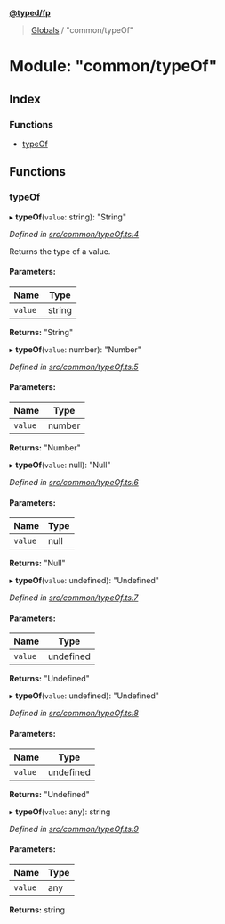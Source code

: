 **[@typed/fp](../README.md)**

> [Globals](../globals.md) / "common/typeOf"

# Module: "common/typeOf"

## Index

### Functions

* [typeOf](_common_typeof_.md#typeof)

## Functions

### typeOf

▸ **typeOf**(`value`: string): \"String\"

*Defined in [src/common/typeOf.ts:4](https://github.com/TylorS/typed-fp/blob/6ccb290/src/common/typeOf.ts#L4)*

Returns the type of a value.

#### Parameters:

Name | Type |
------ | ------ |
`value` | string |

**Returns:** \"String\"

▸ **typeOf**(`value`: number): \"Number\"

*Defined in [src/common/typeOf.ts:5](https://github.com/TylorS/typed-fp/blob/6ccb290/src/common/typeOf.ts#L5)*

#### Parameters:

Name | Type |
------ | ------ |
`value` | number |

**Returns:** \"Number\"

▸ **typeOf**(`value`: null): \"Null\"

*Defined in [src/common/typeOf.ts:6](https://github.com/TylorS/typed-fp/blob/6ccb290/src/common/typeOf.ts#L6)*

#### Parameters:

Name | Type |
------ | ------ |
`value` | null |

**Returns:** \"Null\"

▸ **typeOf**(`value`: undefined): \"Undefined\"

*Defined in [src/common/typeOf.ts:7](https://github.com/TylorS/typed-fp/blob/6ccb290/src/common/typeOf.ts#L7)*

#### Parameters:

Name | Type |
------ | ------ |
`value` | undefined |

**Returns:** \"Undefined\"

▸ **typeOf**(`value`: undefined): \"Undefined\"

*Defined in [src/common/typeOf.ts:8](https://github.com/TylorS/typed-fp/blob/6ccb290/src/common/typeOf.ts#L8)*

#### Parameters:

Name | Type |
------ | ------ |
`value` | undefined |

**Returns:** \"Undefined\"

▸ **typeOf**(`value`: any): string

*Defined in [src/common/typeOf.ts:9](https://github.com/TylorS/typed-fp/blob/6ccb290/src/common/typeOf.ts#L9)*

#### Parameters:

Name | Type |
------ | ------ |
`value` | any |

**Returns:** string
